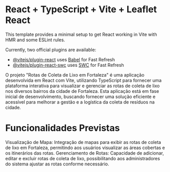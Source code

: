 # React + TypeScript + Vite + Leaflet React

This template provides a minimal setup to get React working in Vite with HMR and some ESLint rules.

Currently, two official plugins are available:

- [@vitejs/plugin-react](https://github.com/vitejs/vite-plugin-react/blob/main/packages/plugin-react/README.md) uses [Babel](https://babeljs.io/) for Fast Refresh
- [@vitejs/plugin-react-swc](https://github.com/vitejs/vite-plugin-react-swc) uses [SWC](https://swc.rs/) for Fast Refresh

O projeto "Rotas de Coleta de Lixo em Fortaleza" é uma aplicação desenvolvida em React com Vite, utilizando TypeScript para fornecer uma plataforma interativa para visualizar e gerenciar as rotas de coleta de lixo nos diversos bairros da cidade de Fortaleza. Esta aplicação está em fase inicial de desenvolvimento, buscando fornecer uma solução eficiente e acessível para melhorar a gestão e a logística da coleta de resíduos na cidade.

# Funcionalidades Previstas

Visualização de Mapa: Integração de mapas para exibir as rotas de coleta de lixo em Fortaleza, permitindo aos usuários visualizar as áreas cobertas e os itinerários das rotas.
Gerenciamento de Rotas: Capacidade de adicionar, editar e excluir rotas de coleta de lixo, possibilitando aos administradores do sistema ajustar as rotas conforme necessário.



